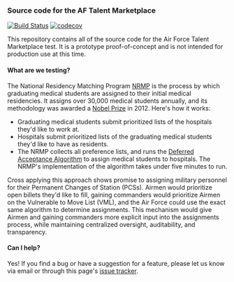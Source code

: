 ### Source code for the AF Talent Marketplace
[![Build Status](https://travis-ci.org/jlepird/next-gen-assignments.png)](https://travis-ci.org/jlepird/next-gen-assignments) [![codecov](https://codecov.io/gh/jlepird/next-gen-assignments/branch/master/graph/badge.svg)](https://codecov.io/gh/jlepird/next-gen-assignments)

This repository contains all of the source code for the Air Force Talent Marketplace test. It is a prototype proof-of-concept and is not intended for production use at this time.

#### What are we testing?
The National Residency Matching Program [NRMP](http://www.nrmp.org/) is the process by which graduating medical students are assigned to their initial medical residencies. It assigns over 30,000 medical students annually, and its methodology was awarded a [Nobel Prize](http://www.nrmp.org/wp-content/uploads/2013/08/The-Sveriges-Riksbank-Prize-in-Economic-Sciences-in-Memory-of-Alfred-Nobel1.pdf) in 2012. Here's how it works: 

* Graduating medical students submit prioritized lists of the hospitals they'd like to work at.
* Hospitals submit prioritized lists of the graduating medical students they'd like to have as residents.
* The NRMP collects all preference lists, and runs the [Deferred Acceptance Algorithm](https://en.wikipedia.org/wiki/Stable_marriage_problem#Solution) to assign medical students to hospitals. The NRMP's implementation of the algorithm takes under five minutes to run.

Cross applying this approach shows promise to assigning military personnel for their Permanent Changes of Station (PCSs). Airmen would prioritize open billets they'd like to fill, gaining commanders would prioritize Airmen on the Vulnerable to Move List (VML), and the Air Force could use the exact same algorithm to determine assignments. This mechanism would give Airmen and gaining commanders more explicit input into the assignments process, while maintaining centralized oversight, auditability, and transparency.

#### Can I help?
Yes! If you find a bug or have a suggestion for a feature, please let us know via email or through this page's [issue tracker](https://github.com/jlepird/next-gen-assignments/issues). 

